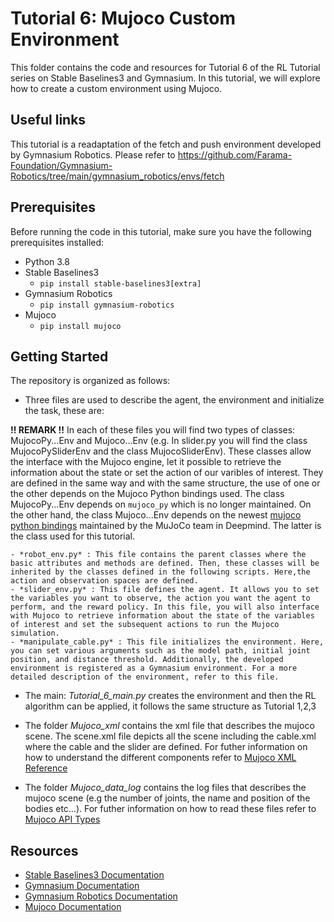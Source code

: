 # Tutorial 6: Mujoco Custom Environment

This folder contains the code and resources for Tutorial 6 of the RL Tutorial series on Stable Baselines3 and Gymnasium. In this tutorial, we will explore how to create a custom environment using Mujoco.

## Useful links
This tutorial is a readaptation of the fetch and push environment developed by Gymnasium Robotics. Please refer to https://github.com/Farama-Foundation/Gymnasium-Robotics/tree/main/gymnasium_robotics/envs/fetch

## Prerequisites

Before running the code in this tutorial, make sure you have the following prerequisites installed:

- Python 3.8
- Stable Baselines3
    - `pip install stable-baselines3[extra]`
- Gymnasium Robotics
    - `pip install gymnasium-robotics`
- Mujoco
    - `pip install mujoco`

## Getting Started

The repository is organized as follows:

- Three files are used to describe the agent, the environment and initialize the task, these are:

**!! REMARK !!** In each of these files you will find two types of classes: MujocoPy...Env and Mujoco...Env (e.g. In slider.py you will find the class MujocoPySliderEnv and the class MujocoSliderEnv). These classes allow the interface with the Mujoco engine, let it possible to retrieve the information about the state or set the action of our varibles of interest. They are defined in the same way and with the same structure, the use of one or the other depends on the Mujoco Python bindings used. The class MujocoPy...Env depends on `mujoco_py` which is no longer maintained. On the other hand, the class Mujoco...Env depends on the newest [mujoco python bindings](https://mujoco.readthedocs.io/en/latest/python.html) maintained by the MuJoCo team in Deepmind. The latter is the class used for this tutorial.

    - *robot_env.py* : This file contains the parent classes where the basic attributes and methods are defined. Then, these classes will be inherited by the classes defined in the following scripts. Here,the action and observation spaces are defined.
    - *slider_env.py* : This file defines the agent. It allows you to set the variables you want to observe, the action you want the agent to perform, and the reward policy. In this file, you will also interface with Mujoco to retrieve information about the state of the variables of interest and set the subsequent actions to run the Mujoco simulation.
    - *manipulate_cable.py* : This file initializes the environment. Here, you can set various arguments such as the model path, initial joint position, and distance threshold. Additionally, the developed environment is registered as a Gymnasium environment. For a more detailed description of the environment, refer to this file.

- The main: *Tutorial_6_main.py* creates the environment and then the RL algorithm can be applied, it follows the same structure as Tutorial 1,2,3

- The folder *Mujoco_xml* contains the xml file that describes the mujoco scene. The scene.xml file depicts all the scene including the cable.xml where the cable and the slider are defined. For futher information on how to understand the different components refer to [Mujoco XML Reference](https://mujoco.readthedocs.io/en/stable/XMLreference.html)

- The folder *Mujoco_data_log* contains the log files that describes the mujoco scene (e.g the number of joints, the name and position of the bodies etc...). For futher information on how to read these files refer to [Mujoco API Types](https://mujoco.readthedocs.io/en/stable/APIreference/APItypes.html#mjmodel) 


## Resources

- [Stable Baselines3 Documentation](https://stable-baselines3.readthedocs.io/)
- [Gymnasium Documentation](https://github.com/Farama-Foundation/Gymnasium)
- [Gymnasium Robotics Documentation](https://github.com/Farama-Foundation/Gymnasium-Robotics)
- [Mujoco Documentation](https://mujoco.org/)


